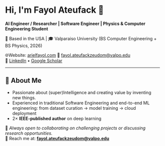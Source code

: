 # Hi, I'm Fayol Ateufack 👋
**AI Engineer / Researcher | Software Engineer | Physics & Computer Engineering Student**

📍 Based in the USA | 🎓 Valparaiso University (BS Computer Engineering + BS Physics, 2026) 

🌐Website: [arielfayol.com](https://www.arielfayol.com)
📧 fayol.ateufackzeudom@valpo.edu  
🔗 [LinkedIn](https://www.linkedin.com/in/ariel-fayol) • [Google Scholar](https://scholar.google.com/citations?user=1866WZsAAAAJ&hl=en&oi=ao)  

---

## 🚀 About Me
- Passionate about (super)Intelligence and creating value by inventing new things. 
- Experienced in traditional Software Engineering and end-to-end ML engineering: from dataset curation → model training → cloud deployment  
- 2× **IEEE-published author** on deep learning
  
💬 *Always open to collaborating on challenging projects or discussing research opportunities.*  
📩 Reach me at: **fayol.ateufackzeudom@valpo.edu**

